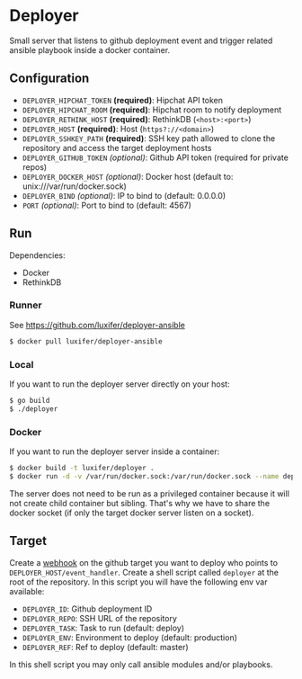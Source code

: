 # Deployer

Small server that listens to github deployment event and trigger related ansible playbook inside a docker container.

## Configuration

* `DEPLOYER_HIPCHAT_TOKEN` **(required)**: Hipchat API token
* `DEPLOYER_HIPCHAT_ROOM` **(required)**: Hipchat room to notify deployment
* `DEPLOYER_RETHINK_HOST` **(required)**: RethinkDB (`<host>:<port>`)
* `DEPLOYER_HOST` **(required)**: Host (`https?://<domain>`)
* `DEPLOYER_SSHKEY_PATH` **(required)**: SSH key path allowed to clone the repository and access the target deployment hosts
* `DEPLOYER_GITHUB_TOKEN` _(optional)_: Github API token (required for private repos)
* `DEPLOYER_DOCKER_HOST` _(optional)_: Docker host (default to: unix:///var/run/docker.sock)
* `DEPLOYER_BIND` _(optional)_: IP to bind to (default: 0.0.0.0)
* `PORT` _(optional)_: Port to bind to (default: 4567)

## Run

Dependencies:

* Docker
* RethinkDB

### Runner

See https://github.com/luxifer/deployer-ansible

```bash
$ docker pull luxifer/deployer-ansible
```

### Local

If you want to run the deployer server directly on your host:

```bash
$ go build
$ ./deployer
```

### Docker

If you want to run the deployer server inside a container:

```bash
$ docker build -t luxifer/deployer .
$ docker run -d -v /var/run/docker.sock:/var/run/docker.sock --name deployer [OPTIONS] luxifer/deployer
```

The server does not need to be run as a privileged container because it will not create child container but sibling. That's why we have to share the docker socket (if only the target docker server listen on a socket).

## Target

Create a [webhook](https://developer.github.com/webhooks/creating/) on the github target you want to deploy who points to `DEPLOYER_HOST/event_handler`.
Create a shell script called `deployer` at the root of the repository. In this script you will have the following env var available:

* `DEPLOYER_ID`: Github deployment ID
* `DEPLOYER_REPO`: SSH URL of the repository
* `DEPLOYER_TASK`: Task to run (default: deploy)
* `DEPLOYER_ENV`: Environment to deploy (default: production)
* `DEPLOYER_REF`: Ref to deploy (default: master)

In this shell script you may only call ansible modules and/or playbooks.
